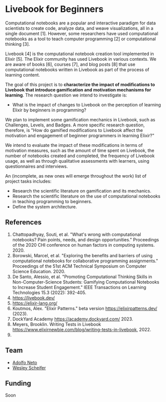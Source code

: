 # Livebook for Beginners

Computational notebooks are a popular and interactive paradigm for data scientists to create code, analyze data, and weave visualizations, all in a single document [1]. However, some researchers have used computational notebooks as a tool to teach computer programming [2] or computational thinking [3].

Livebook [4] is the computational notebook creation tool implemented in Elixir [5]. The Elixir community has used Livebook in various contexts. We are aware of books [6], courses [7], and blog posts [8] that use computational notebooks written in Livebook as part of the process of learning content.

The goal of this project is to **characterize the impact of modifications to Livebook that introduce gamification and motivation mechanisms for learning**. The research question we intend to investigate is: 
- What is the impact of changes to Livebook on the perception of learning Elixir by beginners in programming?

We plan to implement some gamification mechanics in Livebook, such as Challenges, Levels, and Badges. A more specific research question, therefore, is "How do gamified modifications to Livebook affect the motivation and engagement of beginner programmers in learning Elixir?"

We intend to evaluate the impact of these modifications in terms of motivation measures, such as the amount of time spent on Livebook, the number of notebooks created and completed, the frequency of Livebook usage, as well as through qualitative assessments with learners, using questionnaires and interviews.

An (incomplete, as new ones will emerge throughout the work) list of project tasks includes:

- Research the scientific literature on gamification and its mechanics.
- Research the scientific literature on the use of computational notebooks in teaching programming to beginners.
- Define the system architecture.

## References

1.  Chattopadhyay, Souti, et al. "What's wrong with computational notebooks? Pain points, needs, and design opportunities." Proceedings of the 2020 CHI conference on human factors in computing systems. 2020. 
2.  Borowski, Marcel, et al. "Exploring the benefits and barriers of using computational notebooks for collaborative programming assignments." Proceedings of the 51st ACM Technical Symposium on Computer Science Education. 2020.
3.  De Santo, Alessio, et al. "Promoting Computational Thinking Skills in Non-Computer-Science Students: Gamifying Computational Notebooks to Increase Student Engagement." IEEE Transactions on Learning Technologies 15.3 (2022): 392-405.
4.  <https://livebook.dev/> 
5.  <https://elixir-lang.org/> 
6.  Koutmos, Alex. "Elixir Patterns." beta version <https://elixirpatterns.dev/> (2023).
7.  DockYard Academy <https://academy.dockyard.com/> 2023.
8. Meyers, Brooklin. Writing Tests in Livebook <https://www.elixirnewbie.com/blog/writing-tests-in-livebook>, 2022.
9. 

## Team

- [Adolfo Neto](http://adolfont.github.io)
- [Wesley Scheifer](https://github.com/wesleyscheifer77)


## Funding

Soon

